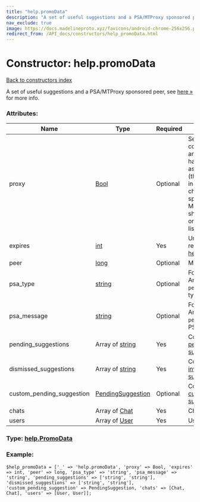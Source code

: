 ```yaml
---
title: "help.promoData"
description: "A set of useful suggestions and a PSA/MTProxy sponsored peer, see here » for more info."
nav_exclude: true
image: https://docs.madelineproto.xyz/favicons/android-chrome-256x256.png
redirect_from: /API_docs/constructors/help_promoData.html
---
```

# Constructor: help.promoData  
[Back to constructors index](/API_docs/constructors/index.html)



A set of useful suggestions and a PSA/MTProxy sponsored peer, see [here »](https://core.telegram.org/api/config#suggestions) for more info.

### Attributes:

| Name     |    Type       | Required | Description |
|----------|---------------|----------|-------------|
|proxy|[Bool](/API_docs/types/Bool.html) | Optional|Set when connecting using an MTProxy that has configured an associated peer (that will be passed in `peer`, i.e. the channel that sponsored the MTProxy) that should be pinned on top of the chat list.|
|expires|[int](/API_docs/types/int.html) | Yes|Unixtime when to re-invoke [help.getPromoData](../methods/help.getPromoData.html).|
|peer|[long](/API_docs/types/long.html) | Optional|MTProxy/PSA peer|
|psa\_type|[string](/API_docs/types/string.html) | Optional|For Public Service Announcement `peer`s, indicates the type of the PSA.|
|psa\_message|[string](/API_docs/types/string.html) | Optional|For Public Service Announcement `peer`s, contains the PSA itself.|
|pending\_suggestions|Array of [string](/API_docs/types/string.html) | Yes|Contains a list of [pending suggestions »](https://core.telegram.org/api/config#basic-suggestions).|
|dismissed\_suggestions|Array of [string](/API_docs/types/string.html) | Yes|Contains a list of [inverted suggestions »](https://core.telegram.org/api/config#inverted-suggestions).|
|custom\_pending\_suggestion|[PendingSuggestion](/API_docs/types/PendingSuggestion.html) | Optional|Contains a list of [custom pending suggestions »](https://core.telegram.org/api/config#custom-suggestions).|
|chats|Array of [Chat](/API_docs/types/Chat.html) | Yes|Chat info|
|users|Array of [User](/API_docs/types/User.html) | Yes|User info|



### Type: [help.PromoData](/API_docs/types/help.PromoData.html)


### Example:

```
$help_promoData = ['_' => 'help.promoData', 'proxy' => Bool, 'expires' => int, 'peer' => long, 'psa_type' => 'string', 'psa_message' => 'string', 'pending_suggestions' => ['string', 'string'], 'dismissed_suggestions' => ['string', 'string'], 'custom_pending_suggestion' => PendingSuggestion, 'chats' => [Chat, Chat], 'users' => [User, User]];
```  
